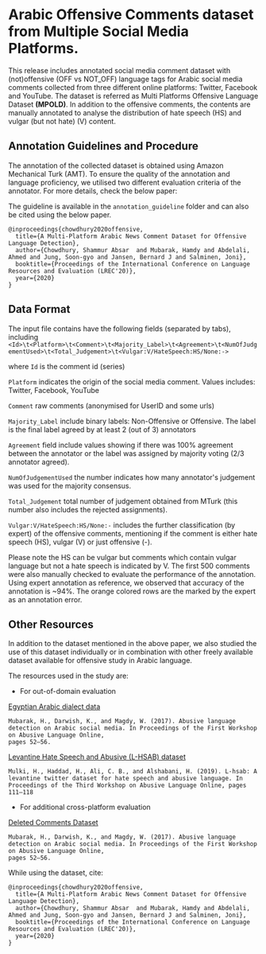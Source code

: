 <!-- # Arabic-Offensive-Multi-Platform-SocialMedia-Comment-Dataset-->

# Arabic Offensive Comments dataset from Multiple Social Media Platforms.

This release includes annotated social media comment dataset with (not)offensive (OFF vs NOT_OFF) language tags for Arabic social media comments collected from three different online platforms: Twitter, Facebook and YouTube. The dataset is referred as Multi Platforms Offensive Language Dataset **(MPOLD)**.
In addition to the offensive comments, the contents are manually annotated to analyse the distribution of hate speech (HS) and vulgar (but not hate) (V) content.

<!--The distribution of the dataset is presented below:
![Platform wise distribution of offensive and not offensive labels](link-to-image)-->


## Annotation Guidelines and Procedure
The annotation of the collected dataset is obtained using Amazon Mechanical Turk (AMT). To ensure the quality of the annotation and language proficiency, we utilised two different evaluation criteria of the annotator. For more details, check the below paper:

The guideline is available in the `annotation_guideline` folder and can also be cited using the below paper.

<!-- Will be available in the proceedings of LREC2020: -->

```
@inproceedings{chowdhury2020offensive,
  title={A Multi-Platform Arabic News Comment Dataset for Offensive Language Detection},
  author={Chowdhury, Shammur Absar  and Mubarak, Hamdy and Abdelali, Ahmed and Jung, Soon-gyo and Jansen, Bernard J and Salminen, Joni},
  booktitle={Proceedings of the International Conference on Language Resources and Evaluation (LREC'20)},
  year={2020}
}
```


## Data Format
The input file contains have the following fields (separated by tabs), including
`<Id>\t<Platform>\t<Comment>\t<Majority_Label>\t<Agreement>\t<NumOfJudgementUsed>\t<Total_Judgement>\t<Vulgar:V/HateSpeech:HS/None:->`

where
`Id` is the comment id (series)

`Platform` indicates the origin of the social media comment. Values includes: Twitter, Facebook, YouTube

`Comment` raw comments (anonymised for UserID and some urls)

`Majority_Label` include binary labels: Non-Offensive or Offensive. The label is the final label agreed by at least 2 (out of 3) annotators

`Agreement` field include values showing if there was 100% agreement between the annotator or the label was assigned by majority voting (2/3 annotator agreed).

`NumOfJudgementUsed` the number indicates how many annotator's judgement was used for the majority consensus.

`Total_Judgement` total number of judgement obtained from MTurk (this number also includes the rejected assignments).

`Vulgar:V/HateSpeech:HS/None:-` includes the further classification (by expert) of the offensive comments, mentioning if the comment is either hate speech (HS), vulgar (V) or just offensive (-).

Please note the HS can be vulgar but comments which contain vulgar language but not a hate speech is indicated by V.
The first 500 comments were also manually checked to evaluate the performance of the annotation. Using expert annotation as reference, we observed that accuracy of the annotation is ~94%. The orange colored rows are the marked by the expert as an annotation error.

## Other Resources
In addition to the dataset mentioned in the above paper, we also studied the use of this dataset individually or in combination with other freely available dataset available for offensive study in Arabic language.

The resources used in the study are:
* For out-of-domain evaluation

[Egyptian Arabic dialect data](http://alt.qcri.org/~hmubarak/offensive/TweetClassification-Summary.xlsx)
```
Mubarak, H., Darwish, K., and Magdy, W. (2017). Abusive language detection on Arabic social media. In Proceedings of the First Workshop on Abusive Language Online,
pages 52–56.
```

[Levantine Hate Speech and Abusive (L-HSAB) dataset](https://github.com/Hala-Mulki/L-HSAB-First-Arabic-Levantine-HateSpeech-Dataset)
```
Mulki, H., Haddad, H., Ali, C. B., and Alshabani, H. (2019). L-hsab: A levantine twitter dataset for hate speech and abusive language. In Proceedings of the Third Workshop on Abusive Language Online, pages 111–118
```

* For additional cross-platform evaluation

[Deleted Comments Dataset](http://alt.qcri.org/~hmubarak/offensive/AJCommentsClassification-CF.xlsx)
```
Mubarak, H., Darwish, K., and Magdy, W. (2017). Abusive language detection on Arabic social media. In Proceedings of the First Workshop on Abusive Language Online,
pages 52–56.
```

<!-- ## Fields present in the dataset -->

While using the dataset, cite:


```
@inproceedings{chowdhury2020offensive,
  title={A Multi-Platform Arabic News Comment Dataset for Offensive Language Detection},
  author={Chowdhury, Shammur Absar  and Mubarak, Hamdy and Abdelali, Ahmed and Jung, Soon-gyo and Jansen, Bernard J and Salminen, Joni},
  booktitle={Proceedings of the International Conference on Language Resources and Evaluation (LREC'20)},
  year={2020}
}
```


